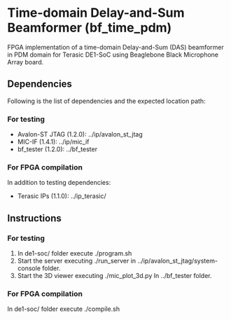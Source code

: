 # Time-domain Delay-and-Sum Beamformer (bf_time_pdm)

FPGA implementation of a time-domain Delay-and-Sum (DAS) beamformer in PDM domain for Terasic DE1-SoC using Beaglebone Black Microphone Array board.

## Dependencies

Following is the list of dependencies and the expected location path:

### For testing

- Avalon-ST JTAG (1.2.0): ../ip/avalon_st_jtag 
- MIC-IF (1.4.1): ../ip/mic_if
- bf_tester (1.2.0): ../bf_tester

### For FPGA compilation

In addition to testing dependencies:

- Terasic IPs (1.1.0): ../ip_terasic/ 

## Instructions

### For testing

1. In de1-soc/ folder execute ./program.sh
2. Start the server executing ./run_server in ../ip/avalon_st_jtag/system-console folder.
3. Start the 3D viewer executing ./mic_plot_3d.py In ../bf_tester folder.

### For FPGA compilation

In de1-soc/ folder execute ./compile.sh


